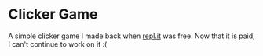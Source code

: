 # Clicker Game

A simple clicker game I made back when [repl.it](repl.it) was free. Now that it is paid, I can't continue to work on it :(
